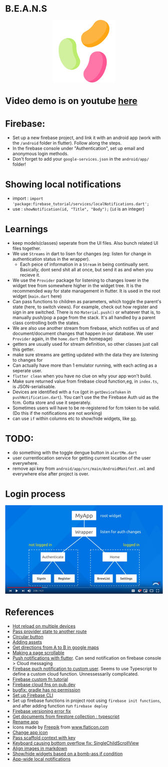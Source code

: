 # B.E.A.N.S
<p align="center">
    <img src="assets/beansAppLogo.png" alt="logo" width="200"/>
</p>

# Video demo is on youtube [here](http://www.youtube.com/watch?v=IXc08XhUKYg)

# Firebase:
* Set up a new firebase project, and link it with an android app (work with the `/android` folder in flutter). Follow along the steps.
* In the firebase console under "Authentication", set up email and anonymous login methods.
* Don't forget to add your `google-services.json` in the `android/app/` folder!

# Showing local notifications
* import : `import 'package:firebase_tutorial/services/localNotifications.dart';`
* use : `showNotification(id, "Title", "Body");` (`id` is an integer)

# Learnings
* keep models(classes) seperate from the UI files. Also bunch related UI files together.
* We use `Streams` in dart to lisen for changes (eg: listen for change in authentication status in the wrapper). 
    * Each peice of information in a `Stream` in being continually sent. Basically, dont send shit all at once, but send it as and when you recieve it.
* We use the `Provider` package for listening to changes lower in the widget tree from somewhere higher in the widget tree. It is the recommended way for state management in flutter. It is used in the root widget (`main.dart` here)
* Can pass functions to children as parameters, which toggle the parent's state (here, to switch views). For example, check out how register and sign in are switched. There is no `Material.push()` or whatever that is, to manually push/pop a page from the stack. It's all handled by a parent class controlling both the states.
* We are also use another stream from firebase, which notifies us of and document/document changes that happen in our database. We user `Provider` again, in the `home.dart` (the homepage)
* getters are usually used for stream definition, so other classes just call this getter.
* make sure streams are getting updated with the data they are listening to changes for
* Can actually have more than 1 emulator running, with each acting as a seperate user.
* `flutter clean` when you have no clue on why your app won't build.
* Make sure returned value from firebase cloud function,eg, in `index.ts`, is JSON-serialisable.
* Devices are identified with a `fcm` (got in `getDeviceToken` in `pushNotification.dart`). You can't use the the Firebase Auth uid as the fcm. Gotta store and use it seperately.
* Sometimes users will have to be re-registered for fcm token to be valid. (Do this if the notifications are not working)
* can use `if` within columns etc to show/hide widgets, like [so](https://stackoverflow.com/a/53044562). 

# TODO: 
* do something with the toggle dengue button in `alertMe.dart`
* user currentlocation service for getting current location of the user everywhere.
* remove api key from `android/app/src/main/AndroidManifest.xml` and everywhere else after project is over.

# Login process
![img](doc_images/loginprocess.png)


# References
* [Hot reload on multiple devices](https://stackoverflow.com/a/58355638)
* [Pass provider state to another route](https://stackoverflow.com/a/57915045)
* [Circular button](https://stackoverflow.com/a/51117463)
* [Adding assets](https://flutter.dev/docs/development/ui/assets-and-images)
* [Get directions from A to B in google maps](https://medium.com/flutter-community/drawing-route-lines-on-google-maps-between-two-locations-in-flutter-4d351733ccbe)
* [Making a page scrollable](https://stackoverflow.com/a/51773359)
* [Push notifications with flutter](https://www.youtube.com/watch?v=Lq9-DPKWtIc). Can send notification on firebase console > Cloud messaging
* [Firebase puch notification to custom user](https://www.youtube.com/watch?v=2TSm2YGBT1s). Seems to use Typescript to define a custom cloud function. Unnessessarily complicated.
* [Firebase custom fn tutorial](https://medium.com/@jackwong_60367/cloud-function-flutter-128b8c3695b4)
* [Firebase cloud fns on pub.dev](https://pub.dev/packages/cloud_functions#-readme-tab-)
* [bugfix: gradle has no permission](https://stackoverflow.com/a/58998688)
* [Set up Firebase CLI](https://firebase.google.com/docs/functions/get-started)
* Set up firebase functions in project root using `firebase init functions`, and after adding function run `firebase deploy`
* [Firebase versioning error fix](https://stackoverflow.com/a/51846868)
* [Get documents from firestore collection : typescript](https://firebase.google.com/docs/firestore/query-data/get-data#get_multiple_documents_from_a_collection)
* [Rename app](https://stackoverflow.com/a/56039224) 
* Icons made by <a href="https://www.flaticon.com/authors/freepik" title="Freepik">Freepik</a> from <a href="https://www.flaticon.com/" title="Flaticon"> www.flaticon.com</a>
* [Change app icon](https://pub.dev/packages/flutter_launcher_icons)
* [Pass scaffold context with key](https://stackoverflow.com/a/53889100)
* [Keyboard causing bottom overflow fix: SingleChildScrollView](https://www.youtube.com/watch?time_continue=14&v=2E9iZgg5TOY&feature=emb_logo)
* [Align images in markdown](https://davidwells.io/snippets/how-to-align-images-in-markdown)
* [Show/hide widgets based on a bomb-ass if condition](https://stackoverflow.com/a/53044562)
* [App-wide local notifications](https://www.youtube.com/watch?v=JBOkTsIN22M)
